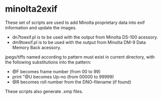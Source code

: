 # minolta2exif

These set of scripts are used to add Minolta proprietary data into exif information and update the images.

* dn7toexif.pl is to be used with the output from Minolta DS-100 acessory.
* dm9toexif.pl is to be used with the output from Minolta DM-9 Data Memory Back acessory.

jpegs/tiffs named according to pattern must exist in current directory, with the following substitutions into the pattern:
* @F becomes frame number (from 00 to 99)
* print "\@U becomes Up-no (from 00000 to 99999)
* @R becomes roll number from the DNO-filename (if found)

These scripts also generate .xmp files.
